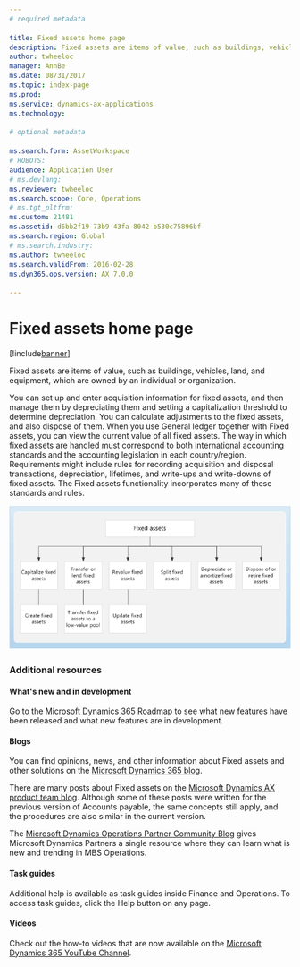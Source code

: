 ```yaml
---
# required metadata

title: Fixed assets home page
description: Fixed assets are items of value, such as buildings, vehicles, land, and equipment, which are owned by an individual or organization.
author: twheeloc
manager: AnnBe
ms.date: 08/31/2017
ms.topic: index-page
ms.prod: 
ms.service: dynamics-ax-applications
ms.technology: 

# optional metadata

ms.search.form: AssetWorkspace 
# ROBOTS: 
audience: Application User
# ms.devlang: 
ms.reviewer: twheeloc
ms.search.scope: Core, Operations
# ms.tgt_pltfrm: 
ms.custom: 21481
ms.assetid: d6bb2f19-73b9-43fa-8042-b530c75896bf
ms.search.region: Global
# ms.search.industry: 
ms.author: twheeloc
ms.search.validFrom: 2016-02-28
ms.dyn365.ops.version: AX 7.0.0

---
```


# Fixed assets home page

[!include[banner](../includes/banner.md)]


Fixed assets are items of value, such as buildings, vehicles, land, and equipment, which are owned by an individual or organization. 

You can set up and enter acquisition information for fixed assets, and then manage them by depreciating them and setting a 
capitalization threshold to determine depreciation. You can calculate adjustments to the fixed assets, and also dispose of them. 
When you use General ledger together with Fixed assets, you can view the current value of all fixed assets. The way in which fixed 
assets are handled must correspond to both international accounting standards and the accounting legislation in each country/region. 
Requirements might include rules for recording acquisition and disposal transactions, depreciation, lifetimes, and write-ups and 
write-downs of fixed assets. The Fixed assets functionality incorporates many of these standards and rules.

[![Business process](./media/FA-process.PNG)](./media/FA-process.PNG)



### Additional resources

#### What's new and in development

Go to the [Microsoft Dynamics 365 Roadmap](https://roadmap.dynamics.com/) to see what new features have been released and what new 
features are in development. 

#### Blogs

You can find opinions, news, and other information about Fixed assets and other solutions on the
[Microsoft Dynamics 365 blog](https://community.dynamics.com/b/msftdynamicsblog?c=Enterprise).

There are many posts about Fixed assets on the [Microsoft Dynamics AX product team blog](https://blogs.msdn.microsoft.com/dax/). 
Although some of these posts were written for the previous version of Accounts payable, the same concepts still apply, and the 
procedures are also similar in the current version.

The [Microsoft Dynamics Operations Partner Community Blog](https://community.dynamics.com/partner/b/operationspartnercommunityblog) 
gives Microsoft Dynamics Partners a single resource where they can learn what is new and trending in MBS Operations.

#### Task guides
Additional help is available as task guides inside Finance and Operations. To access task guides, click the Help button on any page.

#### Videos

Check out the how-to videos that are now available on the 
[Microsoft Dynamics 365 YouTube Channel](https://www.youtube.com/channel/UCJGCg4rB3QSs8y_1FquelBQ).






